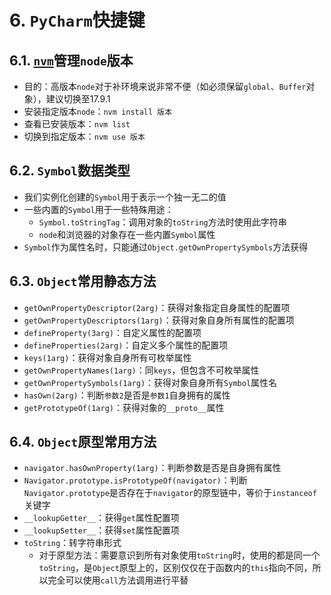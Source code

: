 # 6. `PyCharm`快捷键

## 6.1. [`nvm`](https://github.com/coreybutler/nvm-windows/releases)管理`node`版本

- 目的：高版本`node`对于补环境来说非常不便（如必须保留`global`、`Buffer`对象），建议切换至17.9.1
- 安装指定版本`node`：`nvm install 版本`
- 查看已安装版本：`nvm list`
- 切换到指定版本：`nvm use 版本`

## 6.2. `Symbol`数据类型

- 我们实例化创建的`Symbol`用于表示一个独一无二的值
- 一些内置的`Symbol`用于一些特殊用途：
  - `Symbol.toStringTag`：调用对象的`toString`方法时使用此字符串
  - `node`和浏览器的对象存在一些内置`Symbol`属性
- `Symbol`作为属性名时，只能通过`Object.getOwnPropertySymbols`方法获得

## 6.3. `Object`常用静态方法

- `getOwnPropertyDescriptor(2arg)`：获得对象指定自身属性的配置项
- `getOwnPropertyDescriptors(1arg)`：获得对象自身所有属性的配置项
- `defineProperty(3arg)`：自定义属性的配置项
- `defineProperties(2arg)`：自定义多个属性的配置项
- `keys(1arg)`：获得对象自身所有可枚举属性
- `getOwnPropertyNames(1arg)`：同`keys`，但包含不可枚举属性
- `getOwnPropertySymbols(1arg)`：获得对象自身所有`Symbol`属性名
- `hasOwn(2arg)`：判断`参数2`是否是`参数1`自身拥有的属性
- `getPrototypeOf(1arg)`：获得对象的`__proto__`属性

## 6.4. `Object`原型常用方法

- `navigator.hasOwnProperty(1arg)`：判断参数是否是自身拥有属性
- `Navigator.prototype.isPrototypeOf(navigator)`：判断`Navigator.prototype`是否存在于`navigator`的原型链中，等价于`instanceof`关键字
- `__lookupGetter__`：获得`get`属性配置项
- `__lookupSetter__`：获得`set`属性配置项
- `toString`：转字符串形式
  - 对于原型方法：需要意识到所有对象使用`toString`时，使用的都是同一个`toString`，是`Object`原型上的，区别仅仅在于函数内的`this`指向不同，所以完全可以使用`call`方法调用进行平替





